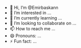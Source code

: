 - 👋 Hi, I’m @Emirbaskann
- 👀 I’m interested in ...
- 🌱 I’m currently learning ...
- 💞️ I’m looking to collaborate on ...
- 📫 How to reach me ...
- 😄 Pronouns: ...
- ⚡ Fun fact: ...

<!---
Emirbaskann/Emirbaskann is a ✨ special ✨ repository because its `README.md` (this file) appears on your GitHub profile.
You can click the Preview link to take a look at your changes.
--->
